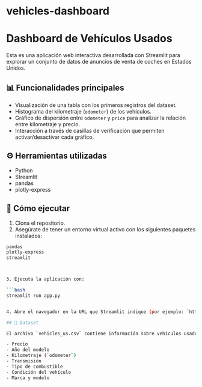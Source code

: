 # vehicles-dashboard
# Dashboard de Vehículos Usados

Esta es una aplicación web interactiva desarrollada con Streamlit para explorar un conjunto de datos de anuncios de venta de coches en Estados Unidos.

## 📊 Funcionalidades principales

- Visualización de una tabla con los primeros registros del dataset.
- Histograma del kilometraje (`odometer`) de los vehículos.
- Gráfico de dispersión entre `odometer` y `price` para analizar la relación entre kilometraje y precio.
- Interacción a través de casillas de verificación que permiten activar/desactivar cada gráfico.

## ⚙️ Herramientas utilizadas

- Python
- Streamlit
- pandas
- plotly-express

## 📁 Cómo ejecutar

1. Clona el repositorio.
2. Asegúrate de tener un entorno virtual activo con los siguientes paquetes instalados:

```bash
pandas
plotly-express
streamlit



3. Ejecuta la aplicación con:

```bash
streamlit run app.py


4. Abre el navegador en la URL que Streamlit indique (por ejemplo: `http://localhost:8501`).

## 📁 Dataset

El archivo `vehicles_us.csv` contiene información sobre vehículos usados publicados para la venta, incluyendo:

- Precio
- Año del modelo
- Kilometraje (`odometer`)
- Transmisión
- Tipo de combustible
- Condición del vehículo
- Marca y modelo

